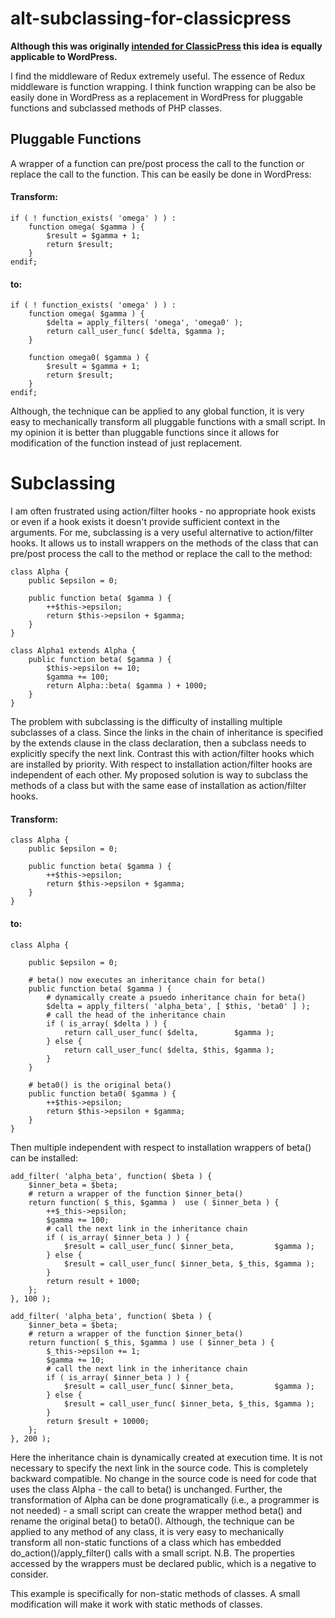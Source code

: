 # alt-subclassing-for-classicpress

**Although this was originally [intended for ClassicPress](https://github.com/ClassicPress/ClassicPress/issues/749) this idea is equally applicable to WordPress.**

I find the middleware of Redux extremely useful. The essence of Redux middleware is function wrapping. I think function wrapping can be also be easily done in WordPress as a replacement in WordPress for pluggable functions and subclassed methods of PHP classes.

## Pluggable Functions

A wrapper of a function can pre/post process the call to the function or replace the call to the function. This can be easily be done in WordPress:

#### Transform:

```
if ( ! function_exists( 'omega' ) ) :
    function omega( $gamma ) {
        $result = $gamma + 1;
        return $result;
    }
endif;

```

#### to:


```
if ( ! function_exists( 'omega' ) ) :
    function omega( $gamma ) {
        $delta = apply_filters( 'omega', 'omega0' );
        return call_user_func( $delta, $gamma );
    }

    function omega0( $gamma ) {
        $result = $gamma + 1;
        return $result;
    }
endif;

```

Although, the technique can be applied to any global function, it is very easy to mechanically transform all pluggable functions with a small script. In my opinion it is better than pluggable functions since it allows for modification of the function instead of just replacement.

# Subclassing

I am often frustrated using action/filter hooks - no appropriate hook exists or even if a hook exists it doesn't provide sufficient context in the arguments. For me, subclassing is a very useful alternative to action/filter hooks. It allows us to install wrappers on the methods of the class that can pre/post process the call to the method or replace the call to the method:

```
class Alpha {
    public $epsilon = 0;

    public function beta( $gamma ) {
        ++$this->epsilon;
        return $this->epsilon + $gamma;
    }
}

class Alpha1 extends Alpha {
    public function beta( $gamma ) {
        $this->epsilon += 10;
        $gamma += 100;
        return Alpha::beta( $gamma ) + 1000;
    }
}

```
The problem with subclassing is the difficulty of installing multiple subclasses of a class. Since the links in the chain of inheritance is specified by the extends clause in the class declaration, then a subclass needs to explicitly specify the next link. Contrast this with action/filter hooks which are installed by priority. With respect to installation action/filter hooks are independent of each other. My proposed solution is way to subclass the methods of a class but with the same ease of installation as action/filter hooks.

#### Transform:
```
class Alpha {
    public $epsilon = 0;

    public function beta( $gamma ) {
        ++$this->epsilon;
        return $this->epsilon + $gamma;
    }
}

```
#### to:

```
class Alpha {

    public $epsilon = 0;

    # beta() now executes an inheritance chain for beta()
    public function beta( $gamma ) {
        # dynamically create a psuedo inheritance chain for beta()
        $delta = apply_filters( 'alpha_beta', [ $this, 'beta0' ] );
        # call the head of the inheritance chain
        if ( is_array( $delta ) ) {
            return call_user_func( $delta,        $gamma );
        } else {
            return call_user_func( $delta, $this, $gamma );
        }
    }

    # beta0() is the original beta()
    public function beta0( $gamma ) {
        ++$this->epsilon;
        return $this->epsilon + $gamma;
    }
}

```
Then multiple independent with respect to installation wrappers of beta() can be installed:

```
add_filter( 'alpha_beta', function( $beta ) {
    $inner_beta = $beta;
    # return a wrapper of the function $inner_beta()
    return function( $_this, $gamma )  use ( $inner_beta ) {
        ++$_this->epsilon;
        $gamma += 100;
        # call the next link in the inheritance chain
        if ( is_array( $inner_beta ) ) {
            $result = call_user_func( $inner_beta,         $gamma );
        } else {
            $result = call_user_func( $inner_beta, $_this, $gamma );
        }
        return result + 1000;
    };
}, 100 );

add_filter( 'alpha_beta', function( $beta ) {
    $inner_beta = $beta;
    # return a wrapper of the function $inner_beta()
    return function( $_this, $gamma ) use ( $inner_beta ) {
        $_this->epsilon += 1;
        $gamma += 10;
        # call the next link in the inheritance chain
        if ( is_array( $inner_beta ) ) {
            $result = call_user_func( $inner_beta,         $gamma );
        } else {
            $result = call_user_func( $inner_beta, $_this, $gamma );
        }
        return $result + 10000;
    };
}, 200 );
```

Here the inheritance chain is dynamically created at execution time. It is not necessary to specify the next link in the source code. This is completely backward compatible. No change in the source code is need for code that uses the class Alpha - the call to beta() is unchanged. Further, the transformation of Alpha can be done programatically (i.e., a programmer is not needed) - a small script can create the wrapper method beta() and rename the original beta() to beta0(). Although, the technique can be applied to any method of any class, it is very easy to mechanically transform all non-static functions of a class which has embedded do_action()/apply_filter() calls with a small script. N.B. The properties accessed by the wrappers must be declared public, which is a negative to consider.

This example is specifically for non-static methods of classes. A small modification will make it work with static methods of classes.
